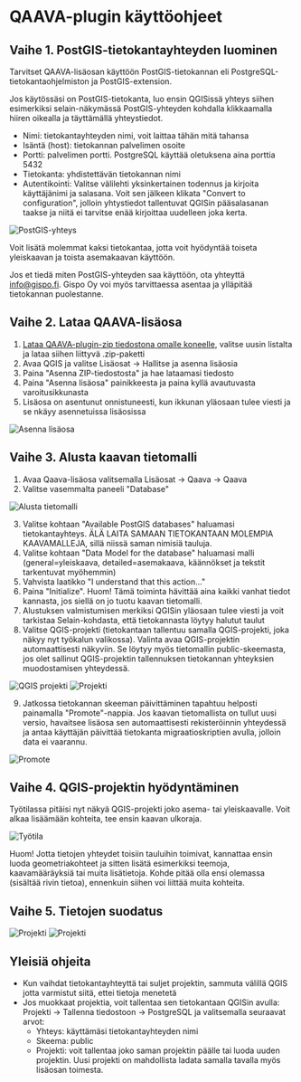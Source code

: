 # QAAVA-plugin käyttöohjeet

## Vaihe 1. PostGIS-tietokantayhteyden luominen

Tarvitset QAAVA-lisäosan käyttöön PostGIS-tietokannan eli PostgreSQL-tietokantaohjelmiston ja PostGIS-extension. 

Jos käytössäsi on PostGIS-tietokanta, luo ensin QGISissä yhteys siihen esimerkiksi selain-näkymässä PostGIS-yhteyden kohdalla klikkaamalla hiiren oikealla ja täyttämällä yhteystiedot. 

 - Nimi: tietokantayhteyden nimi, voit laittaa tähän mitä tahansa
 - Isäntä (host): tietokannan palvelimen osoite
 - Portti: palvelimen portti. PostgreSQL käyttää oletuksena aina porttia 5432
 - Tietokanta: yhdistettävän tietokannan nimi
 - Autentikointi: Valitse välilehti yksinkertainen todennus ja kirjoita käyttäjänimi ja salasana. Voit sen jälkeen klikata "Convert to configuration", jolloin yhtystiedot tallentuvat QGISin pääsalasanan taakse ja niitä ei tarvitse enää kirjoittaa uudelleen joka kerta.

![PostGIS-yhteys](/postgis_yhteys.png)

Voit lisätä molemmat kaksi tietokantaa, jotta voit hyödyntää toiseta yleiskaavan ja toista asemakaavan käyttöön. 

Jos et tiedä miten PostGIS-yhteyden saa käyttöön, ota yhteyttä info@gispo.fi. Gispo Oy voi myös tarvittaessa asentaa ja ylläpitää tietokannan puolestanne.

## Vaihe 2. Lataa QAAVA-lisäosa

1. [Lataa QAAVA-plugin-zip tiedostona omalle koneelle](https://github.com/GispoCoding/qaava-qgis-plugin/releases/), valitse uusin listalta ja lataa siihen liittyvä .zip-paketti
2. Avaa QGIS ja valitse Lisäosat -> Hallitse ja asenna lisäosia
3. Paina "Asenna ZIP-tiedostosta" ja hae lataamasi tiedosto
4. Paina "Asenna lisäosa" painikkeesta ja paina kyllä avautuvasta varoitusikkunasta
5. Lisäosa on asentunut onnistuneesti, kun ikkunan yläosaan tulee viesti ja se nkäyy asennetuissa lisäosissa

![Asenna lisäosa](/asennazip.png)

## Vaihe 3. Alusta kaavan tietomalli

1. Avaa Qaava-lisäosa valitsemalla Lisäosat -> Qaava -> Qaava
2. Valitse vasemmalta paneeli "Database"

![Alusta tietomalli](/qaava_alustus.png)

3. Valitse kohtaan "Available PostGIS databases" haluamasi tietokantayhteys. ÄLÄ LAITA SAMAAN TIETOKANTAAN MOLEMPIA KAAVAMALLEJA, sillä niissä saman nimisiä tauluja. 
4. Valitse kohtaan "Data Model for the database" haluamasi malli (general=yleiskaava, detailed=asemakaava, käännökset ja tekstit tarkentuvat myöhemmin)
5. Vahvista laatikko "I understand that this action..."
6. Paina "Initialize". Huom! Tämä toiminta hävittää aina kaikki vanhat tiedot kannasta, jos siellä on jo tuotu kaavan tietomalli. 
7. Alustuksen valmistumisen merkiksi QGISin yläosaan tulee viesti ja voit tarkistaa Selain-kohdasta, että tietokannasta löytyy halutut taulut
8. Valitse QGIS-projekti (tietokantaan tallentuu samalla QGIS-projekti, joka näkyy nyt työkalun valikossa). Valinta avaa QGIS-projektin automaattisesti näkyviin. Se löytyy myös tietomallin public-skeemasta, jos olet sallinut QGIS-projektin tallennuksen tietokannan yhteyksien muodostamisen yhteydessä. 

![QGIS projekti](/qaava_tyotila.png)
![Projekti](/qaava_open_project.gif)

9. Jatkossa tietokannan skeeman päivittäminen tapahtuu helposti painamalla "Promote"-nappia. Jos kaavan tietomallista on tullut uusi versio, havaitsee lisäosa sen automaattisesti rekisteröinnin yhteydessä ja antaa käyttäjän päivittää tietokanta migraatioskriptien avulla, jolloin data ei vaarannu.

![Promote](/qaava_promote_db.gif)

## Vaihe 4. QGIS-projektin hyödyntäminen

Työtilassa pitäisi nyt näkyä QGIS-projekti joko asema- tai yleiskaavalle. Voit alkaa lisäämään kohteita, tee ensin kaavan ulkoraja.

![Työtila](/qaava_tyotila2.png)

Huom! Jotta tietojen yhteydet toisiin tauluihin toimivat, kannattaa ensin luoda geometriakohteet ja sitten lisätä esimerkiksi teemoja, kaavamääräyksiä tai muita lisätietoja. Kohde pitää olla ensi olemassa (sisältää rivin tietoa), ennenkuin siihen voi liittää muita kohteita.

## Vaihe 5. Tietojen suodatus

![Projekti](/qaava_suodatus_1.gif)
![Projekti](/qaava_suodatus_2.gif)

## Yleisiä ohjeita
- Kun vaihdat tietokantayhteyttä tai suljet projektin, sammuta välillä QGIS jotta varmistut siitä, ettei tietoja menetetä
- Jos muokkaat projektia, voit tallentaa sen tietokantaan QGISin avulla: Projekti -> Tallenna tiedostoon -> PostgreSQL ja valitsemalla seuraavat arvot:
  - Yhteys: käyttämäsi tietokantayhteyden nimi
  - Skeema: public
  - Projekti: voit tallentaa joko saman projektin päälle tai luoda uuden projektin. Uusi projekti on mahdollista ladata samalla tavalla myös lisäosan toimesta.


